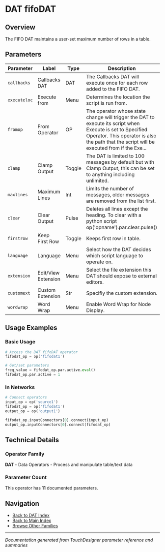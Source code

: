 # DAT fifoDAT

## Overview

The FIFO DAT maintains a user-set maximum number of rows in a table.

## Parameters

| Parameter | Label | Type | Description |
|-----------|-------|------|-------------|
| `callbacks` | Callbacks DAT | DAT | The Callbacks DAT will execute once for each row added to the FIFO DAT. |
| `executeloc` | Execute from | Menu | Determines the location the script is run from. |
| `fromop` | From Operator | OP | The operator whose state change will trigger the DAT to execute its script when Execute is set to Specified Operator. This operator is also the path that the script will be executed from if the Exe... |
| `clamp` | Clamp Output | Toggle | The DAT is limited to 100 messages by default but with Clamp Output, this can be set to anything including unlimited. |
| `maxlines` | Maximum Lines | Int | Limits the number of messages, older messages are removed from the list first. |
| `clear` | Clear Output | Pulse | Deletes all lines except the heading. To clear with a python script op('opname').par.clear.pulse() |
| `firstrow` | Keep First Row | Toggle | Keeps first row in table. |
| `language` | Language | Menu | Select how the DAT decides which script language to operate on. |
| `extension` | Edit/View Extension | Menu | Select the file extension this DAT should expose to external editors. |
| `customext` | Custom Extension | Str | Specifiy the custom extension. |
| `wordwrap` | Word Wrap | Menu | Enable Word Wrap for Node Display. |

## Usage Examples

### Basic Usage

```python
# Access the DAT fifoDAT operator
fifodat_op = op('fifodat1')

# Get/set parameters
freq_value = fifodat_op.par.active.eval()
fifodat_op.par.active = 1
```

### In Networks

```python
# Connect operators
input_op = op('source1')
fifodat_op = op('fifodat1')
output_op = op('output1')

fifodat_op.inputConnectors[0].connect(input_op)
output_op.inputConnectors[0].connect(fifodat_op)
```

## Technical Details

### Operator Family

**DAT** - Data Operators - Process and manipulate table/text data

### Parameter Count

This operator has **11** documented parameters.

## Navigation

- [Back to DAT Index](../DAT/DAT_INDEX.md)
- [Back to Main Index](../OPERATORS_INDEX.md)
- [Browse Other Families](../OPERATORS_INDEX.md#quick-navigation)

---
*Documentation generated from TouchDesigner parameter reference and summaries*
